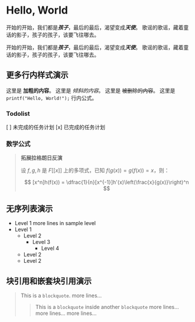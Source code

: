 # Hello, World

开始的开始，我们都是***孩子***，最后的最后，渴望变成***天使***。
歌谣的歌谣，藏着童话的影子，孩子的孩子，该要飞往哪去。

开始的开始，我们都是***孩子***，最后的最后，渴望变成***天使***。
歌谣的歌谣，藏着童话的影子，孩子的孩子，该要飞往哪去。

## 更多行内样式演示

这里是 **加粗的内容**。
这里是 *倾斜的内容*。
这里是 ~~被删除的内容~~。
这里是 `printf("Hello, World!");` 行内公式。

### Todolist

[ ] 未完成的任务计划
[x] 已完成的任务计划

### 数学公式

> **拓展拉格朗日反演**
> 
> 设 $f,g,h$ 是 $F[[x]]$ 上的多项式，已知 $f(g(x)) = g(f(x)) = x$，则：
> 
> $$
> [x^n]h(f(x)) = \dfrac{1}{n}[x^{-1}]h'(x)\left(\frac{x}{g(x)}\right)^n
> $$

## 无序列表演示

- Level 1
  more lines in sample level
- Level 1
  - Level 2
    - Level 3
      - Level 4
  - Level 2
  - Level 2

## 块引用和嵌套块引用演示

> This is a `blockquote`.
> more lines...
> > This is a `blockquote` inside another `blockquote`
> > more lines...
> > more lines...
> > more lines...